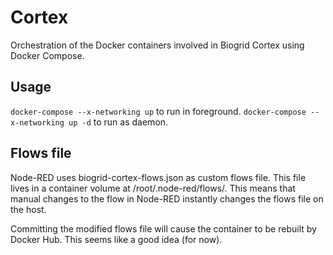 # Cortex
Orchestration of the Docker containers involved in Biogrid Cortex using Docker Compose.

## Usage
```docker-compose --x-networking up``` to run in foreground.
```docker-compose --x-networking up -d``` to run as daemon.

## Flows file
Node-RED uses biogrid-cortex-flows.json as custom flows file. This file lives in a container volume at /root/.node-red/flows/. This means that manual changes to the flow in Node-RED instantly changes the flows file on the host.

Committing the modified flows file will cause the container to be rebuilt by Docker Hub. This seems like a good idea (for now).
